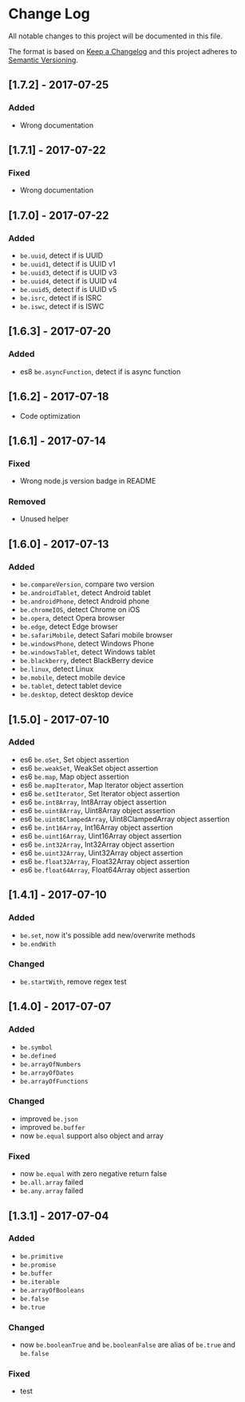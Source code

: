 # Change Log
All notable changes to this project will be documented in this file.

The format is based on [Keep a Changelog](http://keepachangelog.com/)
and this project adheres to [Semantic Versioning](http://semver.org/).

## [1.7.2] - 2017-07-25
### Added
- Wrong documentation

## [1.7.1] - 2017-07-22
### Fixed
- Wrong documentation

## [1.7.0] - 2017-07-22
### Added
- `be.uuid`, detect if is UUID
- `be.uuid1`, detect if is UUID v1
- `be.uuid3`, detect if is UUID v3
- `be.uuid4`, detect if is UUID v4
- `be.uuid5`, detect if is UUID v5
- `be.isrc`, detect if is ISRC
- `be.iswc`, detect if is ISWC

## [1.6.3] - 2017-07-20
### Added
- es8 `be.asyncFunction`, detect if is async function

## [1.6.2] - 2017-07-18
- Code optimization

## [1.6.1] - 2017-07-14

### Fixed
- Wrong node.js version badge in README

### Removed
- Unused helper

## [1.6.0] - 2017-07-13

### Added
- `be.compareVersion`, compare two version
- `be.androidTablet`, detect Android tablet
- `be.androidPhone`, detect Android phone
- `be.chromeIOS`, detect Chrome on iOS
- `be.opera`, detect Opera browser
- `be.edge`, detect Edge browser
- `be.safariMobile`, detect Safari mobile browser
- `be.windowsPhone`, detect Windows Phone
- `be.windowsTablet`, detect Windows tablet
- `be.blackberry`, detect BlackBerry device
- `be.linux`, detect Linux
- `be.mobile`, detect mobile device
- `be.tablet`, detect tablet device
- `be.desktop`, detect desktop device

## [1.5.0] - 2017-07-10

### Added
- es6 `be.oSet`, Set object assertion
- es6 `be.weakSet`, WeakSet object assertion
- es6 `be.map`, Map object assertion
- es6 `be.mapIterator`, Map Iterator object assertion
- es6 `be.setIterator`, Set Iterator object assertion
- es6 `be.int8Array`, Int8Array object assertion
- es6 `be.uint8Array`, Uint8Array object assertion
- es6 `be.uint8ClampedArray`, Uint8ClampedArray object assertion
- es6 `be.int16Array`, Int16Array object assertion
- es6 `be.uint16Array`, Uint16Array object assertion
- es6 `be.int32Array`, Int32Array object assertion
- es6 `be.uint32Array`, Uint32Array object assertion
- es6 `be.float32Array`, Float32Array object assertion
- es6 `be.float64Array`, Float64Array object assertion

## [1.4.1] - 2017-07-10

### Added
- `be.set`, now it's possible add new/overwrite methods
- `be.endWith`

### Changed
- `be.startWith`, remove regex test

## [1.4.0] - 2017-07-07

### Added
- `be.symbol`
- `be.defined`
- `be.arrayOfNumbers`
- `be.arrayOfDates`
- `be.arrayOfFunctions`

### Changed
- improved `be.json`
- improved `be.buffer`
- now `be.equal` support also object and array

### Fixed
- now `be.equal` with zero negative return false
- `be.all.array` failed
- `be.any.array` failed

## [1.3.1] - 2017-07-04

### Added
- `be.primitive`
- `be.promise`
- `be.buffer`
- `be.iterable`
- `be.arrayOfBooleans`
- `be.false`
- `be.true`
    
### Changed
- now `be.booleanTrue` and `be.booleanFalse` are alias of `be.true` and `be.false`

### Fixed
- test